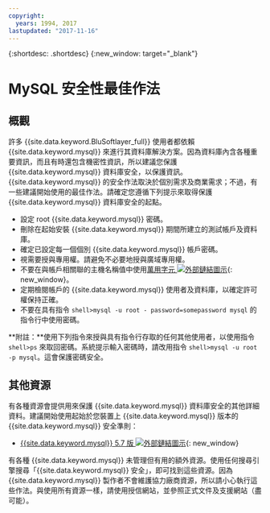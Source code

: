 ```yaml
---
copyright:
  years: 1994, 2017
lastupdated: "2017-11-16"
---
```


{:shortdesc: .shortdesc}
{:new_window: target="_blank"}

# MySQL 安全性最佳作法

## 概觀

許多 {{site.data.keyword.BluSoftlayer_full}} 使用者都依賴 {{site.data.keyword.mysql}} 來進行其資料庫解決方案。因為資料庫內含各種重要資訊，而且有時還包含機密性資訊，所以建議您保護 {{site.data.keyword.mysql}} 資料庫安全，以保護資訊。{{site.data.keyword.mysql}} 的安全作法取決於個別需求及商業需求；不過，有一些建議開始使用的最佳作法。請確定您遵循下列提示來取得保護 {{site.data.keyword.mysql}} 資料庫安全的起點。

* 設定 root {{site.data.keyword.mysql}} 密碼。
* 刪除在起始安裝 {{site.data.keyword.mysql}} 期間所建立的測試帳戶及資料庫。
* 確定已設定每一個個別 {{site.data.keyword.mysql}} 帳戶密碼。
* 視需要授與專用權。請避免不必要地授與廣域專用權。
* 不要在與帳戶相關聯的主機名稱值中使用[萬用字元 ![外部鏈結圖示](../../icons/launch-glyph.svg "外部鏈結圖示")](http://en.wikipedia.org/wiki/Wildcard_character){: new_window}。
* 定期檢閱帳戶的 {{site.data.keyword.mysql}} 使用者及資料庫，以確定許可權保持正確。
* 不要在具有指令 `shell>mysql -u root - password=somepassword mysql` 的指令行中使用密碼。

**附註：**使用下列指令來授與具有指令行存取的任何其他使用者，以使用指令 `shell>ps` 來取回密碼。系統提示輸入密碼時，請改用指令 `shell>mysql -u root -p mysql`。這會保護密碼安全。

## 其他資源

有各種資源會提供用來保護 {{site.data.keyword.mysql}} 資料庫安全的其他詳細資料。建議開始使用起始於您裝置上 {{site.data.keyword.mysql}} 版本的 {{site.data.keyword.mysql}} 安全準則：

* [{{site.data.keyword.mysql}} 5.7 版 ![外部鏈結圖示](../../icons/launch-glyph.svg "外部鏈結圖示")](http://dev.mysql.com/doc/refman/5.7/en/security.html){: new_window}

有各種 {{site.data.keyword.mysql}} 未管理但有用的額外資源。使用任何搜尋引擎搜尋「{{site.data.keyword.mysql}} 安全」，即可找到這些資源。因為 {{site.data.keyword.mysql}} 製作者不會維護協力廠商資源，所以請小心執行這些作法。與使用所有資源一樣，請使用授信網站，並參照正式文件及支援網站（盡可能）。
